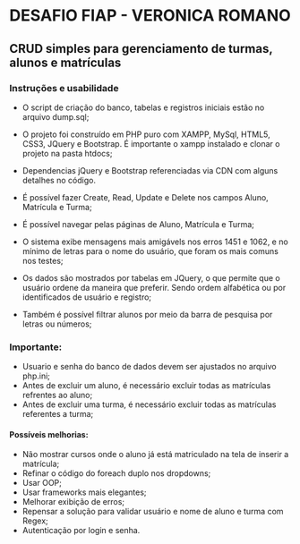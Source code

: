 # DESAFIO FIAP - VERONICA ROMANO

## CRUD simples para gerenciamento de turmas, alunos e matrículas

### Instruções e usabilidade

- O script de criação do banco, tabelas e registros iniciais estão no arquivo dump.sql;

- O projeto foi construído em PHP puro com XAMPP, MySql, HTML5, CSS3, JQuery e Bootstrap. É importante o xampp instalado e clonar o projeto na pasta htdocs;

- Dependencias jQuery e Bootstrap referenciadas via CDN com alguns detalhes no código.

- É possível fazer Create, Read, Update e Delete nos campos Aluno, Matrícula e Turma;

- É possível navegar pelas páginas de Aluno, Matrícula e Turma;

- O sistema exibe mensagens mais amigávels nos erros 1451 e 1062, e no mínimo de letras para o nome do usuário, que foram os mais comuns nos testes;

- Os dados são mostrados por tabelas em JQuery, o que permite que o usuário ordene da maneira que preferir. Sendo ordem alfabética ou por identificados de usuário e registro;

- Também é possível filtrar alunos por meio da barra de pesquisa por letras ou números;


### Importante:

- Usuario e senha do banco de dados devem ser ajustados no arquivo php.ini;
- Antes de excluir um aluno, é necessário excluir todas as matrículas refrentes ao aluno;
- Antes de excluir uma turma, é necessário excluir todas as matrículas referentes a turma;


#### Possíveis melhorias:

- Não mostrar cursos onde o aluno já está matriculado na tela de inserir a matrícula;
- Refinar o código do foreach duplo nos dropdowns;
- Usar OOP;
- Usar frameworks mais elegantes;
- Melhorar exibição de erros;
- Repensar a solução para validar usuário e nome de aluno e turma com Regex;
- Autenticação por login e senha.
